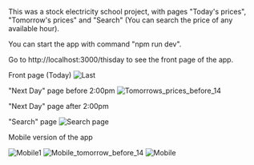 This was a stock electricity school project, with pages "Today's prices", "Tomorrow's prices" and "Search" (You can search the price of any available hour).

You can start the app with command "npm run dev".

Go to http://localhost:3000/thisday to see the front page of the app.


Front page (Today)
![Last](https://github.com/user-attachments/assets/3811c6c4-588e-4342-a6d3-e4b9c1cf2e44)

"Next Day" page before 2:00pm
![Tomorrows_prices_before_14](https://github.com/user-attachments/assets/acf79fb8-467f-4ad8-a27c-d2a30ed03144)

"Next Day" page after 2:00pm


"Search" page
![Search page](https://github.com/user-attachments/assets/f91aaf1a-2510-454f-91b6-c9c614dd91a6)

Mobile version of the app

![Mobile1](https://github.com/user-attachments/assets/02d51028-b9ed-475d-adfc-5120cdca3305)
![Mobile_tomorrow_before_14](https://github.com/user-attachments/assets/75d3d0b8-adb1-4076-904a-e549794fb172)
![Mobile](https://github.com/user-attachments/assets/d999d661-f889-43fc-8ac3-e95845bfaac0)
